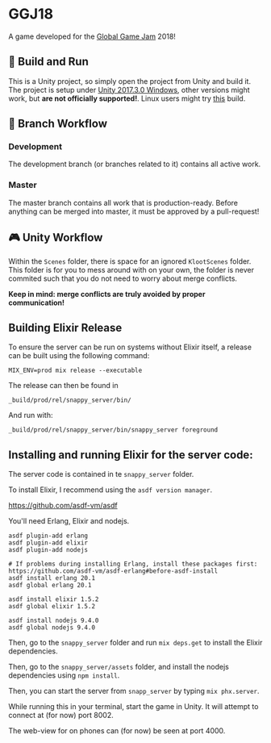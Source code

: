 # GGJ18
A game developed for the [Global Game Jam](http://globalgamejam.org) 2018!

## :nut_and_bolt: Build and Run
This is a Unity project, so simply open the project from Unity and build it.
The project is setup under [Unity 2017.3.0 Windows](https://unity3d.com/get-unity/download/archive), other versions might work,
but **are not officially supported!**. Linux users might try [this](https://forum.unity.com/threads/unity-on-linux-release-notes-and-known-issues.350256/page-2) build.

## :briefcase: Branch Workflow
### Development
The development branch (or branches related to it) contains all active work.

### Master
The master branch contains all work that is production-ready. Before anything can be merged into master, it must be approved by a pull-request!

## :video_game: Unity Workflow
Within the `Scenes` folder, there is space for an ignored `KlootScenes` folder.
This folder is for you to mess around with on your own, 
the folder is never commited such that you do not need to worry about merge conflicts.

**Keep in mind: merge conflicts are truly avoided by proper communication!**

## Building Elixir Release

To ensure the server can be run on systems without Elixir itself, a release can be built using the following command:

```
MIX_ENV=prod mix release --executable
```

The release can then be found in
```
_build/prod/rel/snappy_server/bin/
```

And run with:

```
_build/prod/rel/snappy_server/bin/snappy_server foreground
```

## Installing and running Elixir for the server code:

The server code is contained in te `snappy_server` folder.

To install Elixir, I recommend using the `asdf version manager`.

https://github.com/asdf-vm/asdf

You'll need Erlang, Elixir and nodejs.

```
asdf plugin-add erlang
asdf plugin-add elixir
asdf plugin-add nodejs

# If problems during installing Erlang, install these packages first: https://github.com/asdf-vm/asdf-erlang#before-asdf-install
asdf install erlang 20.1
asdf global erlang 20.1

asdf install elixir 1.5.2
asdf global elixir 1.5.2

asdf install nodejs 9.4.0
asdf global nodejs 9.4.0
```


Then, go to the `snappy_server` folder and run `mix deps.get` to install the Elixir dependencies.

Then, go to the `snappy_server/assets` folder, and install the nodejs dependencies using `npm install`.

Then, you can start the server from `snapp_server` by typing `mix phx.server`.

While running this in your terminal, start the game in Unity. It will attempt to connect at (for now) port 8002.

The web-view for on phones can (for now) be seen at port 4000.
